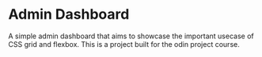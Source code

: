 # Admin Dashboard

A simple admin dashboard that aims to showcase the important usecase of CSS grid and flexbox. This is a project built for the odin project course.
